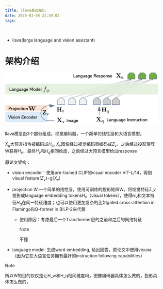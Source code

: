 ```yaml
---
title: llava基础知识
date: 2025-03-08 22:50:03
tags:

---
```


- llava(large language and vision assistant)

# 架构介绍

![image-20250308231234832](image/image-20250308231234832.png)

llava模型由3个部分组成，视觉编码器，一个简单的线性层和大语言模型。

$X_q$大预言指令被编码成$H_q$, $X_v$图像经过视觉编码器编码成$Z_v$，之后经过投影矩阵W获得$H_v$，最终$H_v$和$H_q$相同维度，之后经过大预言模型给出response

原论文架构：

- vision encoder：使用pre-trained CLIP的visual encoder ViT-L/14，得到visual feature($Z_v$)=g($X_v$)

- projection W:一个简单的线性层，使用可训练的投影矩阵W，将视觉特征Z_v投影成language embedding tokens$H_v$（visual tokens），使得$H_v$和文本特征$H_q$在同一特征维度；也可以使用更加复杂的比如gated cross-attention in Flamingo和Q-former in BILP-2来代替

  - 使用原因：考虑最后一个Transformer层的之前和之后的网络特征

    > [!NOTE]
    >
    > 不懂

    

- language model: 生成word embedding, 给出回答，原论文中使用vicuna（因为它在大语言任务拥有最好的instruction following capabilities）

> [!NOTE]
>
> 所以W的目的仅仅是让H_w和H_q相同维度吗，图像编码器具体怎么做的，投影具体怎么做的，

